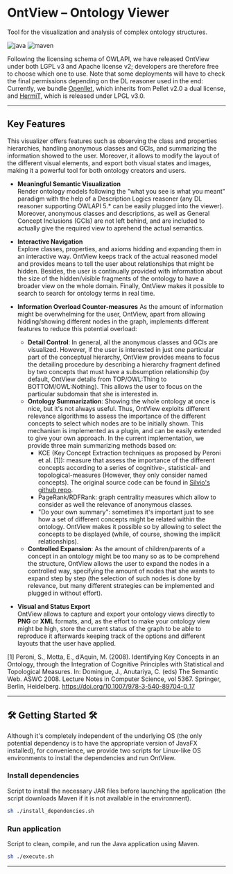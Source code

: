 # OntView – Ontology Viewer

Tool for the visualization and analysis of complex ontology structures.

![java](https://img.shields.io/badge/java–17-blue)
![maven](https://img.shields.io/badge/maven–3.9.6-blue)

Following the licensing schema of OWLAPI, we have released OntView under both LGPL v3 and Apache license v2; developers are therefore free to choose which one to use. Note that some deployments will have to check the final permissions   depending on the DL reasoner used in the end: Currently, we bundle [Openllet](https://github.com/Galigator/openllet), which inherits from Pellet v2.0 a dual license, and [HermiT](http://www.hermit-reasoner.com), which is released under LPGL v3.0. 

---

## Key Features

This visualizer offers features such as observing the class and properties hierarchies, handling anonymous classes and GCIs, and summarizing the information showed to the user. Moreover, it allows to modify the layout of the different visual elements, and export both visual states and images, making it a powerful tool for both ontology creators and users.

- **Meaningful Semantic Visualization**  
  Render ontology models following the "what you see is what you meant" paradigm with the help of a Description Logics reasoner (any DL reasoner supporting OWLAPI 5.* can be easily plugged into the viewer). Moreover, anonymous classes and descriptions, as well as General Concept Inclusions (GCIs) are not left behind, and are included to actually give the required view to aprehend the actual semantics.

- **Interactive Navigation**  
  Explore classes, properties, and axioms hidding and expanding them in an interactive way. OntView keeps track of the actual reasoned model and provides means to tell the user about relationships that might be hidden. Besides, the user is continually provided with information about the size of the hidden/visible fragments of the ontology to have a broader view on the whole domain. Finally, OntView makes it possible to search to search for ontology terms in real time.

- **Information Overload Counter-measures**
  As the amount of information might be overwhelming for the user, OntView, apart from allowing hidding/showing different nodes in the graph, implements different features to reduce this potential overload:
  - **Detail Control**: In general, all the anonymous classes and GCIs are visualized. However, if the user is interested in just one particular part of the conceptual hierarchy, OntView provides means to focus the detailing procedure by describing a hierarchy fragment defined by two concepts that must have a subsumption relationship (by default, OntView details from TOP/OWL:Thing to BOTTOM/OWL:Nothing). This allows the user to focus on the particular subdomain that she is interested in. 
  - **Ontology Summarization**: Showing the whole ontology at once is nice, but it's not always useful. Thus, OntView exploits different relevance algorithms to assess the importance of the different concepts to select which nodes are to be initially shown. This mechanism is implemented as a plugin, and can be easily extended to give your own approach. In the current implementation, we provide three main summarizing methods based on:
    - KCE (Key Concept Extraction techniques as proposed by Peroni et al. [1]): measure that assess the importance of the different concepts according to a series of cognitive-, statistical- and topological-measures (However, they only consider named concepts). The original source code can be found in [Silvio's github repo](https://github.com/essepuntato/KCE).
    - PageRank/RDFRank: graph centrality measures which allow to consider as well the relevance of anonymous classes.
    - "Do your own summary": sometimes it's important just to see how a set of different concepts might be related within the ontology. OntView makes it possible so by allowing to select the concepts to be displayed (while, of course, showing the implicit relationships). 
  - **Controlled Expansion**: As the amount of children/parents of a concept in an ontology might be too many so as to be comprehend the structure, OntView allows the user to expand the nodes in a controlled way, specifying the amount of nodes that she wants to expand step by step (the selection of such nodes is done by relevance, but many different strategies can be implemented and plugged in without effort).   

- **Visual and Status Export**  
  OntView allows to capture and export your ontology views directly to **PNG** or **XML** formats, and, as the effort to make your ontology view might be high, store the current status of the graph to be able to reproduce it afterwards keeping track of the options and different layouts that the user have applied.

[1] Peroni, S., Motta, E., d’Aquin, M. (2008). Identifying Key Concepts in an Ontology, through the Integration of Cognitive Principles with Statistical and Topological Measures. In: Domingue, J., Anutariya, C. (eds) The Semantic Web. ASWC 2008. Lecture Notes in Computer Science, vol 5367. Springer, Berlin, Heidelberg. https://doi.org/10.1007/978-3-540-89704-0_17

---

## 🛠️ Getting Started 🛠️

Although it's completely independent of the underlying OS (the only potential dependency is to have the appropriate version of JavaFX installed), for convenience, we provide two scripts for Linux-like OS environments to install the dependencies and run OntView. 

### Install dependencies

Script to install the necessary JAR files before launching the application (the script downloads Maven if it is not available in the environment). 

```bash
sh ./install_dependencies.sh
```

### Run application

Script to clean, compile, and run the Java application using Maven.

```bash
sh ./execute.sh
```

---
